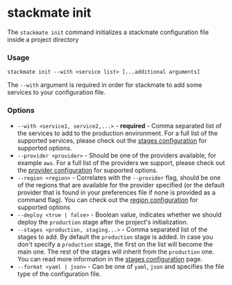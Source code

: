 # stackmate init

The `stackmate init` command initializes a stackmate configuration file inside a project directory

### Usage

```
stackmate init --with <service list> [...additional arguments]
```

The `--with` argument is required in order for stackmate to add some services to your configuration file.&#x20;

### Options

* `--with <service1, service2,...>` - **required** - Comma separated list of the services to add to the production environment. For a full list of the supported services, please check out the [stages configuration](../configuration/stages.md) for supported options.
* `--provider <provider>` - Should be one of the providers available, for example `aws`. For a full list of the providers we support, please check out the [provider configuration](../configuration/provider.md) for supported options.
* `--region <region>` - Correlates with the `--provider` flag, should be one of the regions that are available for the provider specified (or the default provider that is found in your preferences file if none is provided as a command flag). You can check out the [region configuration](../configuration/region.md) for supported options
* `--deploy <true | false>` - Boolean value, indicates whether we should deploy the `production` stage after the project's initialization.
* `--stages <production, staging...>` - Comma separated list of the stages to add. By default the `production` stage is added. In case you don't specify a `production` stage, the first on the list will become the main one. The rest of the stages will inherit from the `production` one. You can read more information in the [stages configuration](../configuration/stages.md) page.
* `--format <yaml | json>` - Can be one of `yaml`, `json` and specifies the file type of the configuration file.
